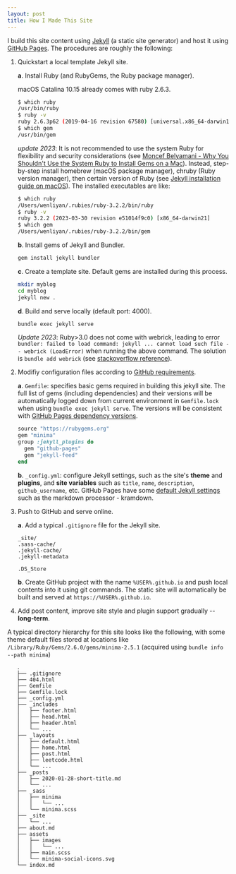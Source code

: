 ```yaml
---
layout: post
title: How I Made This Site
---
```

I build this site content using [Jekyll](https://jekyllrb.com) (a static site generator) and host it using [GitHub Pages](https://pages.github.com). The procedures are roughly the following:

1. Quickstart a local template Jekyll site.

   **a**. Install Ruby (and RubyGems, the Ruby package manager).

   macOS Catalina 10.15 already comes with ruby 2.6.3.

   ```bash
   $ which ruby
   /usr/bin/ruby
   $ ruby -v
   ruby 2.6.3p62 (2019-04-16 revision 67580) [universal.x86_64-darwin19]
   $ which gem
   /usr/bin/gem
   ```

   *update 2023*: It is not recommended to use the system Ruby for flexibility and security considerations (see [Moncef Belyamani - Why You Shouldn't Use the System Ruby to Install Gems on a Mac](https://www.moncefbelyamani.com/why-you-shouldn-t-use-the-system-ruby-to-install-gems-on-a-mac/)). Instead, step-by-step install homebrew (macOS package manager), chruby (Ruby version manager), then certain version of Ruby (see [Jekyll installation guide on macOS](https://jekyllrb.com/docs/installation/macos/)). The installed executables are like:

   ```bash
   $ which ruby
   /Users/wenliyan/.rubies/ruby-3.2.2/bin/ruby
   $ ruby -v
   ruby 3.2.2 (2023-03-30 revision e51014f9c0) [x86_64-darwin21]
   $ which gem
   /Users/wenliyan/.rubies/ruby-3.2.2/bin/gem
   ```

   **b**. Install gems of Jekyll and Bundler.

   ```bash
   gem install jekyll bundler
   ```

   **c**. Create a template site. Default gems are installed during this process.

   ```bash
   mkdir myblog
   cd myblog
   jekyll new .
   ```

   **d**. Build and serve locally (default port: 4000).

   ```bash
   bundle exec jekyll serve
   ```

   *Update 2023*: Ruby>3.0 does not come with webrick, leading to error `bundler: failed to load command: jekyll ... cannot load such file -- webrick (LoadError)` when running the above command. The solution is `bundle add webrick` (see [stackoverflow reference](https://stackoverflow.com/a/70916831)).

2. Modifiy configuration files according to [GitHub requirements](https://help.github.com/en/github/working-with-github-pages/creating-a-github-pages-site-with-jekyll#creating-your-site).

   **a**. `Gemfile`: specifies basic gems required in building this jekyll site. The full list of gems (including dependencies) and their versions will be automatically logged down from current environment in `Gemfile.lock` when using `bundle exec jekyll serve`. The versions will be consistent with [GitHub Pages dependency versions](https://pages.github.com/versions/).

   ```ruby
   source "https://rubygems.org"
   gem "minima"
   group :jekyll_plugins do
     gem "github-pages"
     gem "jekyll-feed"
   end
   ```

   **b**. `_config.yml`: configure Jekyll settings, such as the site's **theme** and **plugins**, and **site variables** such as `title`, `name`, `description`, `github_username`, etc. GitHub Pages have some [default Jekyll settings](https://help.github.com/en/github/working-with-github-pages/about-github-pages-and-jekyll#configuring-jekyll-in-your-github-pages-site) such as the markdown processor - kramdown.

3. Push to GitHub and serve online.

   **a**. Add a typical `.gitignore` file for the Jekyll site.

   ```
   _site/
   .sass-cache/
   .jekyll-cache/
   .jekyll-metadata
   
   .DS_Store
   ```

   **b**. Create GitHub project with the name `%USER%.github.io` and push local contents into it using git commands. The static site will automatically be built and served at `https://%USER%.github.io`.

4. Add post content, improve site style and plugin support gradually -- **long-term**.

A typical directory hierarchy for this site looks like the following, with some theme default files stored at locations like `/Library/Ruby/Gems/2.6.0/gems/minima-2.5.1` (acquired using `bundle info --path minima`)

       .
       ├── .gitignore
       ├── 404.html
       ├── Gemfile
       ├── Gemfile.lock
       ├── _config.yml
       ├── _includes
       │   ├── footer.html
       │   ├── head.html
       │   ├── header.html
       │   └── ...
       ├── _layouts
       │   ├── default.html
       │   ├── home.html
       │   ├── post.html
       │   ├── leetcode.html
       │   └── ...
       ├── _posts
       │   ├── 2020-01-28-short-title.md
       │   └── ...
       ├── _sass
       │   ├── minima
       │   │   └── ...
       │   └── minima.scss
       ├── _site
       │   └── ... 
       ├── about.md
       ├── assets
       │   ├── images
       │   │   └── ...
       │   ├── main.scss
       │   └── minima-social-icons.svg
       └── index.md
    
